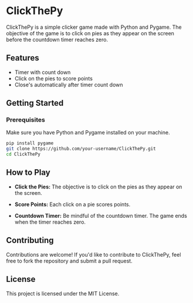 # ClickThePy

ClickThePy is a simple clicker game made with Python and Pygame. The objective of the game is to click on pies as they appear on the screen before the countdown timer reaches zero.

## Features

- Timer with count down
- Click on the pies to score points
- Close's automatically after timer count down

## Getting Started

### Prerequisites

Make sure you have Python and Pygame installed on your machine.

```bash
pip install pygame
git clone https://github.com/your-username/ClickThePy.git
cd ClickThePy
```


## How to Play

- **Click the Pies:** The objective is to click on the pies as they appear on the screen.
  
- **Score Points:** Each click on a pie scores points.
  
- **Countdown Timer:** Be mindful of the countdown timer. The game ends when the timer reaches zero.

## Contributing

Contributions are welcome! If you'd like to contribute to ClickThePy, feel free to fork the repository and submit a pull request.

## License

This project is licensed under the MIT License.
